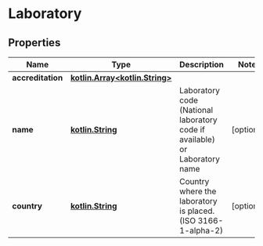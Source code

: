 # Laboratory

## Properties
Name | Type | Description | Notes
------------ | ------------- | ------------- | -------------
**accreditation** | [**kotlin.Array&lt;kotlin.String&gt;**](.md) |  | 
**name** | [**kotlin.String**](.md) | Laboratory code (National laboratory code if available) or Laboratory name |  [optional]
**country** | [**kotlin.String**](.md) | Country where the laboratory is placed. (ISO 3166-1-alpha-2) |  [optional]
